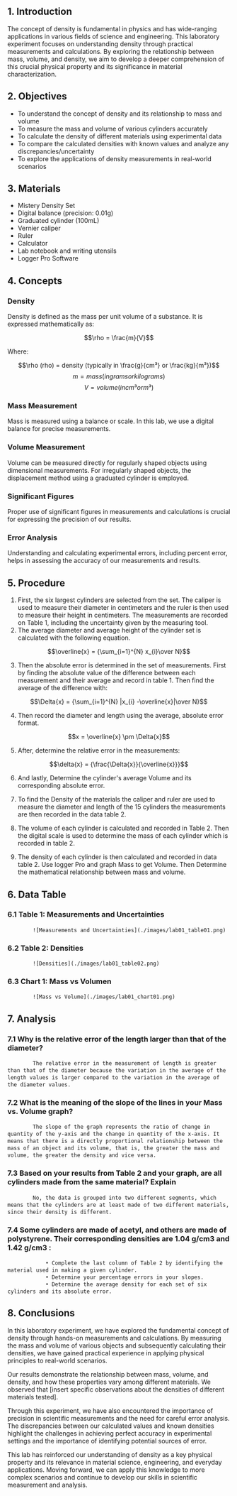 ## 1. Introduction

<p>The concept of density is fundamental in physics and has wide-ranging applications in various fields of science and engineering. This laboratory experiment focuses on understanding density through practical measurements and calculations. By exploring the relationship between mass, volume, and density, we aim to develop a deeper comprehension of this crucial physical property and its significance in material characterization.</p>

## 2. Objectives

- To understand the concept of density and its relationship to mass and volume
- To measure the mass and volume of various cylinders accurately
- To calculate the density of different materials using experimental data
- To compare the calculated densities with known values and analyze any discrepancies/uncertainty
- To explore the applications of density measurements in real-world scenarios

## 3. Materials

- Mistery Density Set
- Digital balance (precision: 0.01g)
- Graduated cylinder (100mL)
- Vernier caliper
- Ruler
- Calculator
- Lab notebook and writing utensils
- Logger Pro Software

## 4. Concepts

### Density
Density is defined as the mass per unit volume of a substance. It is expressed mathematically as:

$$\rho = \frac{m}{V}$$

Where:

$$\rho (rho) = density (typically in \frac{g}{cm³} or \frac{kg}{m³})$$
$$m = mass (in grams or kilograms)$$
$$V = volume (in cm³ or m³)$$

### Mass Measurement
Mass is measured using a balance or scale. In this lab, we use a digital balance for precise measurements.

### Volume Measurement
Volume can be measured directly for regularly shaped objects using dimensional measurements. For irregularly shaped objects, the displacement method using a graduated cylinder is employed.

### Significant Figures
Proper use of significant figures in measurements and calculations is crucial for expressing the precision of our results.

### Error Analysis
Understanding and calculating experimental errors, including percent error, helps in assessing the accuracy of our measurements and results.

## 5. Procedure
1.  First, the six largest cylinders are selected from the set. The caliper is used to measure their diameter in centimeters and the ruler is then used to measure their height in centimeters. The measurements are recorded on Table 1, including the uncertainty given by the measuring tool.
2.  The average diameter and average height of the cylinder set is calculated with the following equation.

$$\overline{x} = {\sum_{i=1}^{N} x_{i}\over N}$$

3.  Then the absolute error is determined in the set of measurements. First by     finding the absolute value of the difference between each measurement and their average and record in table 1. Then find the average of the difference with:

$$\Delta{x} = {\sum_{i=1}^{N} |x_{i} -\overline{x}|\over N}$$

4.  Then record the diameter and length using the average, absolute error format. 

$$x = \overline{x} \pm \Delta{x}$$

5.  After, determine the relative error in the measurements:

$$\delta{x} = {\frac{\Delta{x}}{\overline{x}}}$$

6.  And lastly, Determine the cylinder's average Volume and its corresponding absolute error.

7.  To find the Density of the materials the caliper and ruler are used to measure the diameter and length of the 15 cylinders the measurements are then recorded in the data table 2.

8.  The volume of each cylinder is calculated and recorded in Table 2. Then the digital scale is used to determine the mass of each cylinder which is recorded in table 2. 

9.  The density of each cylinder is then calculated and recorded in data table 2. Use logger Pro and graph Mass to get Volume. Then Determine the mathematical relationship between mass and volume. 

## 6. Data Table

###     6.1 Table 1: Measurements and Uncertainties

            ![Measurements and Uncertainties](./images/lab01_table01.png)

###     6.2 Table 2: Densities

            ![Densities](./images/lab01_table02.png)

###     6.3 Chart 1: Mass vs Volumen

            ![Mass vs Volume](./images/lab01_chart01.png)


## 7. Analysis

###     7.1  Why is the relative error of the length larger than that of the diameter?

            The relative error in the measurement of length is greater than that of the diameter because the variation in the average of the length values is larger compared to the variation in the average of the diameter values. 

###     7.2  What is the meaning of the slope of the lines in your Mass vs. Volume graph?

            The slope of the graph represents the ratio of change in quantity of the y-axis and the change in quantity of the x-axis. It means that there is a directly proportional relationship between the mass of an object and its volume, that is, the greater the mass and volume, the greater the density and vice versa. 

###     7.3  Based on your results from Table 2 and your graph, are all cylinders made from the same material? Explain

            No, the data is grouped into two different segments, which means that the cylinders are at least made of two different materials, since their density is different. 

###     7.4  Some cylinders are made of acetyl, and others are made of polystyrene. Their corresponding densities are 1.04 g/cm3 and 1.42 g/cm3 :

                • Complete the last column of Table 2 by identifying the material used in making a given cylinder. 
                • Determine your percentage errors in your slopes. 
                • Determine the average density for each set of six cylinders and its absolute error.


## 8. Conclusions

In this laboratory experiment, we have explored the fundamental concept of density through hands-on measurements and calculations. By measuring the mass and volume of various objects and subsequently calculating their densities, we have gained practical experience in applying physical principles to real-world scenarios.

Our results demonstrate the relationship between mass, volume, and density, and how these properties vary among different materials. We observed that [insert specific observations about the densities of different materials tested].

Through this experiment, we have also encountered the importance of precision in scientific measurements and the need for careful error analysis. The discrepancies between our calculated values and known densities highlight the challenges in achieving perfect accuracy in experimental settings and the importance of identifying potential sources of error.

This lab has reinforced our understanding of density as a key physical property and its relevance in material science, engineering, and everyday applications. Moving forward, we can apply this knowledge to more complex scenarios and continue to develop our skills in scientific measurement and analysis.
